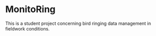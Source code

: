 # MonitoRing

This is a student project concerning bird ringing data management in fieldwork conditions.